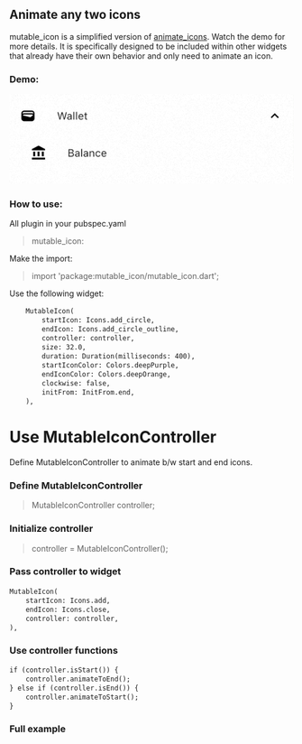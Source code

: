 ## Animate any two icons

mutable_icon is a simplified version of [animate_icons](https://pub.dev/packages/animate_icons "View original Widget"). Watch the demo for more details. It is specifically designed to be included within other widgets that already have their own behavior and only need to animate an icon.

### Demo:

<img src="https://raw.githubusercontent.com/jmouriz/mutable_icon/main/demo/mutable_icon.gif" />


### How to use:

All plugin in your pubspec.yaml 
    
> mutable_icon:

Make the import:

> import 'package:mutable_icon/mutable_icon.dart';

Use the following widget:

```
    MutableIcon(
        startIcon: Icons.add_circle,
        endIcon: Icons.add_circle_outline,
        controller: controller,
        size: 32.0,
        duration: Duration(milliseconds: 400),
        startIconColor: Colors.deepPurple,
        endIconColor: Colors.deepOrange,
        clockwise: false,
        initFrom: InitFrom.end,
    ),
```

# Use MutableIconController
Define MutableIconController to animate b/w start and end icons.

### Define MutableIconController
    
> MutableIconController controller;

### Initialize controller    
    
> controller = MutableIconController();

### Pass controller to widget 
```
MutableIcon(
    startIcon: Icons.add,
    endIcon: Icons.close,
    controller: controller, 
),
```
### Use controller functions
``` 
if (controller.isStart()) {
    controller.animateToEnd();
} else if (controller.isEnd()) {
    controller.animateToStart();
}
```

### Full example

